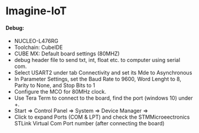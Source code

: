 # Imagine-IoT

#### Debug:
* NUCLEO-L476RG
* Toolchain: CubeIDE
* CUBE MX: Default board settings (80MHZ)
* debug header file to send txt, int, float etc. to computer using serial com.
* Select USART2 under tab Connectivity and set its Mde to Asynchronous
* In Parameter Settings, set the Baud Rate to 9600, Word Lenght to 8, Parity to None, and Stop Bits to 1
* Configure the MCO for 80MHz clock.
* Use Tera Term to connect to the board, find the port (windows 10) under +.
* Start => Control Panel => System => Device Manager => 
* Click to expand Ports (COM & LPT) and check the STMMicroeectronics STLink Virtual Com Port number (after connecting the board)